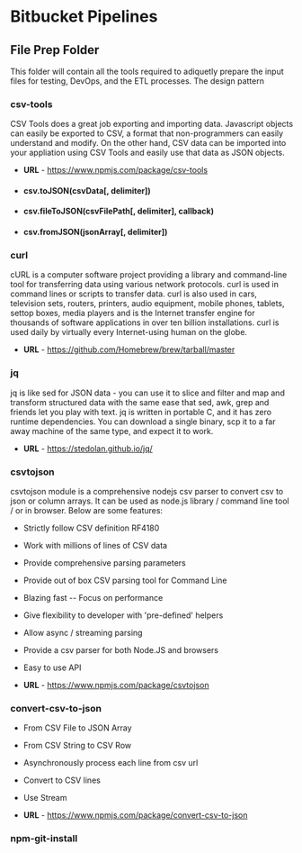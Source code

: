 # Bitbucket Pipelines

## File Prep Folder

This folder will contain all the tools required to adiquetly prepare the input files for testing,
DevOps, and  the ETL processes.  The design pattern


### **csv-tools** 

CSV Tools does a great job exporting and importing data. Javascript objects can easily be exported to CSV, 
a format that non-programmers can easily understand and modify. On the other hand, CSV data can be imported 
into your appliation using CSV Tools and easily use that data as JSON objects.

* **URL** -  https://www.npmjs.com/package/csv-tools

* #### csv.toJSON(csvData[, delimiter])
* #### csv.fileToJSON(csvFilePath[, delimiter], callback)
* #### csv.fromJSON(jsonArray[, delimiter])

### **curl**

cURL is a computer software project providing a library and command-line tool for transferring 
data using various network protocols.  curl is used in command lines or scripts to transfer data. curl is also used in cars, 
television sets, routers, printers, audio equipment, mobile phones, tablets, settop boxes, media players and is the Internet 
transfer engine for thousands of software applications in over ten billion installations. curl is used daily by virtually 
every Internet-using human on the globe.

* **URL** -  https://github.com/Homebrew/brew/tarball/master


### **jq**

jq is like sed for JSON data - you can use it to slice and filter and map and transform structured 
data with the same ease that sed, awk, grep and friends let you play with text.
jq is written in portable C, and it has zero runtime dependencies. You can download a single binary, 
scp it to a far away machine of the same type, and expect it to work.

* **URL** -  https://stedolan.github.io/jq/


### **csvtojson** 
csvtojson module is a comprehensive nodejs csv parser to convert csv to json or column arrays. It can be used as node.js library / command line tool / or in browser. Below are some features:

* Strictly follow CSV definition RF4180
* Work with millions of lines of CSV data
* Provide comprehensive parsing parameters
* Provide out of box CSV parsing tool for Command Line
* Blazing fast -- Focus on performance
* Give flexibility to developer with 'pre-defined' helpers
* Allow async / streaming parsing
* Provide a csv parser for both Node.JS and browsers
* Easy to use API



* **URL** -   https://www.npmjs.com/package/csvtojson



### **convert-csv-to-json**


* From CSV File to JSON Array
* From CSV String to CSV Row
* Asynchronously process each line from csv url  
* Convert to CSV lines
* Use Stream

* **URL** -   https://www.npmjs.com/package/convert-csv-to-json





### **npm-git-install**
